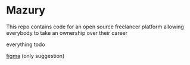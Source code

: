 # Mazury
This repo contains code for an open source freelancer platform allowing everybody to take an ownership over their career

everything todo

[figma](https://www.figma.com/file/IiYVuQKbgHulbaVVL2S61F/mazury?node-id=0%3A1) (only suggestion)
